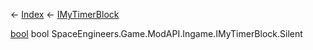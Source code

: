 ← [Index](Api-Index) ← [IMyTimerBlock](SpaceEngineers.Game.ModAPI.Ingame.IMyTimerBlock)

[bool](System.Boolean) bool SpaceEngineers.Game.ModAPI.Ingame.IMyTimerBlock.Silent